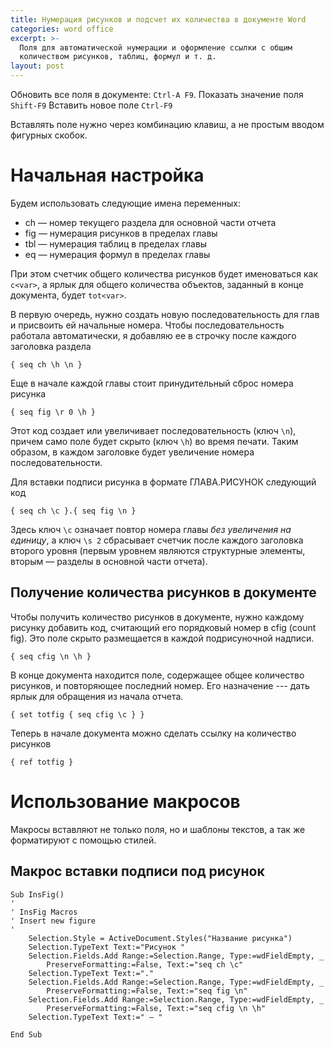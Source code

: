```yaml
---
title: Нумерация рисунков и подсчет их количества в документе Word
categories: word office
excerpt: >-
  Поля для автоматической нумерации и оформление ссылки с общим
  количеством рисунков, таблиц, формул и т. д.
layout: post
---
```


Обновить все поля в документе: `Ctrl-A F9`.
Показать значение поля `Shift-F9`
Вставить новое поле `Ctrl-F9`

Вставлять поле нужно через комбинацию клавиш, а не простым вводом
фигурных скобок.

# Начальная настройка

Будем использовать следующие имена переменных:
- ch — номер текущего раздела для основной части отчета
- fig — нумерация рисунков в пределах главы
- tbl — нумерация таблиц в пределах главы
- eq — нумерация формул в пределах главы

При этом счетчик общего количества рисунков будет именоваться как
`c<var>`, а ярлык для общего количества объектов, заданный в конце
документа, будет `tot<var>`.

В первую очередь, нужно создать новую последовательность для глав и
присвоить ей начальные номера.  Чтобы последовательность работала
автоматически, я добавляю ее в строчку после каждого заголовка раздела

    { seq ch \h \n }

Еще в начале каждой главы стоит принудительный сброс номера рисунка

    { seq fig \r 0 \h }

Этот код создает или увеличивает последовательность (ключ `\n`),
причем само поле будет скрыто (ключ `\h`) во время печати.  Таким
образом, в каждом заголовке будет увеличение номера
последовательности.

Для вставки подписи рисунка в формате ГЛАВА.РИСУНОК следующий код

    { seq ch \c }.{ seq fig \n }
	
Здесь ключ `\c` означает повтор номера главы *без увеличения на
единицу*, а ключ `\s 2` сбрасывает счетчик после каждого заголовка
второго уровня (первым уровнем являются структурные элементы, вторым —
разделы в основной части отчета).

## Получение количества рисунков в документе

Чтобы получить количество рисунков в документе, нужно каждому рисунку
добавить код, считающий его порядковый номер в cfig (count fig).  Это
поле скрыто размещается в каждой подрисуночной надписи.

    { seq cfig \n \h }

В конце документа находится поле, содержащее общее количество
рисунков, и повторяющее последний номер.  Его назначение --- дать
ярлык для обращения из начала отчета.

    { set totfig { seq cfig \c } }
	
Теперь в начале документа можно сделать ссылку на количество рисунков

    { ref totfig }
	
# Использование макросов

Макросы вставляют не только поля, но и шаблоны текстов, а так же
форматируют с помощью стилей.

## Макрос вставки подписи под рисунок


	Sub InsFig()
	'
	' InsFig Macros
	' Insert new figure
	'
		Selection.Style = ActiveDocument.Styles("Название рисунка")
		Selection.TypeText Text:="Рисунок "
		Selection.Fields.Add Range:=Selection.Range, Type:=wdFieldEmpty, _
			PreserveFormatting:=False, Text:="seq ch \c"
		Selection.TypeText Text:="."
		Selection.Fields.Add Range:=Selection.Range, Type:=wdFieldEmpty, _
			PreserveFormatting:=False, Text:="seq fig \n"
		Selection.Fields.Add Range:=Selection.Range, Type:=wdFieldEmpty, _
			PreserveFormatting:=False, Text:="seq cfig \n \h"
		Selection.TypeText Text:=" — "

	End Sub
